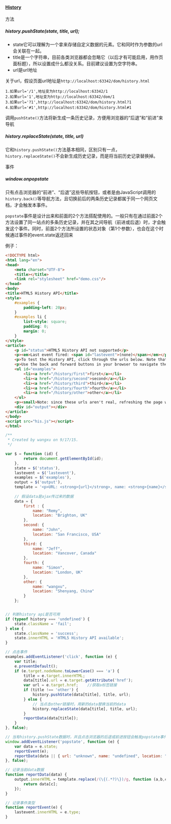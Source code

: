 #### [History](https://developer.mozilla.org/en-US/docs/Web/API/History)

方法

##### history.pushState(state, title, url);

* state它可以理解为一个拿来存储自定义数据的元素。它和同时作为参数的url会关联在一起。
* title是一个字符串，目前各类浏览器都会忽略它（以后才有可能启用，用作页面标题），所以设置成什么都没关系。目前建议设置为空字符串。
* url是url地址

关于url，假设页面url地址是`http://localhost:63342/dom/history.html`

    1.如果url='/1',地址变为http://localhost:63342/1
    2.如果url='1',地址变为http://localhost:63342/dom/1
    3.如果url='?1',http://localhost:63342/dom/history.html?1
    4.如果url='#1',http://localhost:63342/dom/history.html#1

调用`pushState()`方法将新生成一条历史记录，方便用浏览器的“后退”和“前进”来导航

##### history.replaceState(state, title, url)

它和`history.pushState()`方法基本相同，区别只有一点，`history.replaceState()`不会新生成历史记录，而是将当前历史记录替换掉。

事件

##### window.onpopstate

只有点击浏览器的“前进”、“后退”这些导航按钮，或者是由JavaScript调用的`history.back()`等导航方法，且切换前后的两条历史记录都属于同一个网页文档，才会触发本事件。

`popstate`事件是设计出来和前面的2个方法搭配使用的。一般只有在通过前面2个方法设置了同一站点的多条历史记录，并在其之间导航（前进或后退）时，才会触发这个事件。同时，前面2个方法所设置的状态对象（第1个参数），也会在这个时候通过事件的event.state返还回来

例子：

```html
<!DOCTYPE html>
<html lang="en">
<head>
    <meta charset="UTF-8">
    <title></title>
    <link rel="stylesheet" href="demo.css"/>
</head>
<body>
<title>HTML5 History API</title>
<style>
    #examples {
        padding-left: 20px;
    }
    #examples li {
        list-style: square;
        padding: 0;
        margin: 0;
    }
</style>
<article>
    <p id="status">HTML5 History API not supported</p>
    <p><em>Last event fired: <span id="lastevent">(none)</span></em></p>
    <p>To test the History API, click through the urls below. Note that none of these urls point to <em>real</em> pages. JavaScript will intercept these clicks, load data and the browser address bar will <em>appear</em> to change - but this is the History API in action!</p>
    <p>Use the back and forward buttons in your browser to navigate the history.</p>
    <ul id="examples">
        <li><a href="/history/first">first</a></li>
        <li><a href="/history/second">second</a></li>
        <li><a href="/history/third">third</a></li>
        <li><a href="/history/fourth">fourth</a></li>
        <li><a href="/history/other">other</a></li>
    </ul>
    <p><small>Note: since these urls aren't real, refreshing the page will land on an invalid url.</small></p>
    <div id="output"></div>
</article>
</body>
<script src="his.js"></script>
</html>
```

```javascript
/**
 * Created by wangxu on 9/17/15.
 */

var $ = function (id) {
        return document.getElementById(id);
    },
    state = $('status'),
    lastevent = $('lastevent'),
    examples = $('examples'),
    output = $('output'),
    template = '<p>URL: <strong>{url}</strong>, name: <strong>{name}</strong>, location: <strong>{location}</strong></p>',
    
    // 假设data是ajax传过来的数据
    data = {
        first : {
            name: "Remy",
            location: "Brighton, UK"
        },
        second: {
            name: "John",
            location: "San Francisco, USA"
        },
        third: {
            name: "Jeff",
            location: "Vancover, Canada"
        },
        fourth: {
            name: "Simon",
            location: "London, UK"
        },
        other: {
            name: "wangxu",
            location: "Shenyang, China"
        }
    };


// 判断history api是否可用
if (typeof history === 'undefined') {
    state.className = 'fail';
} else {
    state.className = 'success';
    state.innerHTML = 'HTML5 History API available';
}

// 点击事件
examples.addEventListener('click', function (e) {
    var title;
    e.preventDefault();
    if (e.target.nodeName.toLowerCase() === 'a') {
        title = e.target.innerHTML;
        data[title].url = e.target.getAttribute('href');
        var url = e.target.href;    //获取a标签链接
        if (title !== 'other') {
            history.pushState(data[title], title, url);
        } else {
            // 当点击other链接时，用新的data替换当前的data
            history.replaceState(data[title], title, url);
        }
        reportData(data[title]);
    }
}, false);

// 当有history.pushState数据时，并且点击浏览器的后退或前进按钮会触发popstate事件
window.addEventListener('popstate', function (e) {
    var data = e.state;
    reportEvent(e);
    reportData(data || { url: "unknown", name: "undefined", location: "undefined" });
}, false);

// 记录当前data数据
function reportData(data) {
    output.innerHTML = template.replace(/(\{(.*?)\})/g, function (a,b,c) {
        return data[c];
    });
}

// 记录事件类型
function reportEvent(e) {
    lastevent.innerHTML = e.type;
}
```

